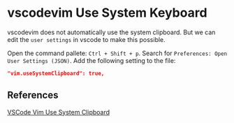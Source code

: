 # vscodevim Use System Keyboard

vscodevim does not automatically use the system clipboard. But we can edit the `user settings` in vscode to make this possible.

Open the command pallete: `Ctrl + Shift + p`. Search for `Preferences: Open User Settings (JSON)`. Add the following setting to the file:

```json
"vim.useSystemClipboard": true,
```

## References

[VSCode Vim Use System Clipboard](https://stackoverflow.com/questions/58306002/vs-code-vim-extension-copy-and-paste)



